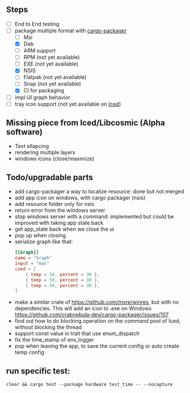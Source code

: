 ## Steps

- [ ] End to End testing
- [ ] package multiple format with [cargo-packager](https://github.com/crabnebula-dev/cargo-packager)
  - [ ] Msi
  - [x] Deb
  - [ ] ARM support
  - [ ] RPM (not yet available)
  - [ ] EXE (not yet available)
  - [x] NSIS
  - [ ] Flatpak (not yet available)
  - [ ] Snap (not yet available)
  - [x] CI for packaging
- [ ] impl UI graph behavior
- [ ] tray icon support (not yet available on [Iced](https://whimsical.com/roadmap-iced-7vhq6R35Lp3TmYH4WeYwLM))

## Missing piece from Iced/Libcosmic (Alpha software)

- Text ellapcing
- rendering multiple layers
- windows icons (close/maximize)

## Todo/upgradable parts

- add cargo-packager a way to localize resource: done but not merged
- add app icon on windows, with cargo packager (nsis)
- add resource folder only for nsis
- return error from the windows server
- stop windows server with a command: implemented but could be improved with taking app state back
- get app_state back when we close the ui
- pop up when closing
- serialize graph like that:
  ```toml
  [[Graph]]
  name = "Graph"
  input = "max"
  cood = [
      { temp = 50, percent = 30 },
      { temp = 50, percent = 30 },
      { temp = 50, percent = 30 },
  ]
  ```
- make a similar crate of https://github.com/mxre/winres, but with no dependencies. This will add an icon to .exe on Windows https://github.com/crabnebula-dev/cargo-packager/issues/107
- find out how to do blocking operation on the command pool of Iced, without blocking the thread
- support const value in trait that use enum_dispatch
- fix the time_stamp of env_logger
- pop when leaving the app, to save the current config or auto create temp config

## run specific test:

```
clear && cargo test --package hardware test_time -- --nocapture
```
